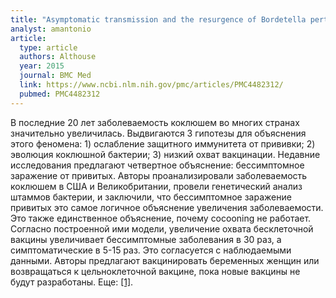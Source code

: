 ```yaml
---
title: "Asymptomatic transmission and the resurgence of Bordetella pertussis"
analyst: amantonio
article:
  type: article
  authors: Althouse
  year: 2015
  journal: BMC Med
  link: https://www.ncbi.nlm.nih.gov/pmc/articles/PMC4482312/
  pubmed: PMC4482312
---
```


В последние 20 лет заболеваемость коклюшем во многих странах значительно увеличилась. Выдвигаются 3 гипотезы для объяснения этого феномена: 1) ослабление защитного иммунитета от прививки; 2) эволюция коклюшной бактерии; 3) низкий охват вакцинации. Недавние исследования предлагают четвертное объяснение: бессимптомное заражение от привитых.
Авторы проанализировали заболеваемость коклюшем в США и Великобритании, провели генетический анализ штаммов бактерии, и заключили, что бессимптомное заражение привитых это самое логичное объяснение увеличения заболеваемости. Это также единственное объяснение, почему cocooning не работает. Согласно построенной ими модели, увеличение охвата бесклеточной вакцины увеличивает бессимптомные заболевания в 30 раз, а симптоматические в 5-15 раз. Это согласуется с наблюдаемыми данными.
Авторы предлагают вакцинировать беременных женщин или возвращаться к цельноклеточной вакцине, пока новые вакцины не будут разработаны. Еще: [[1]](https://www.ncbi.nlm.nih.gov/pmc/articles/PMC5580413/).

